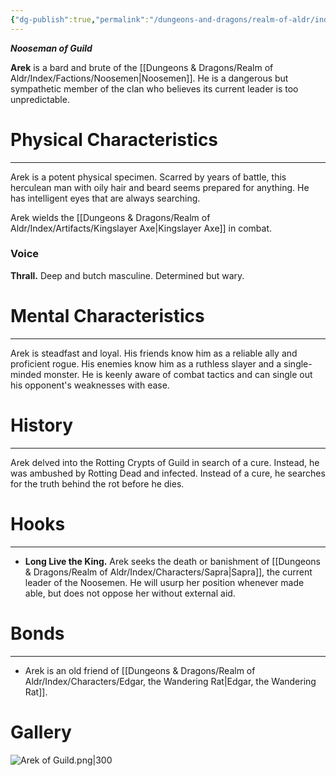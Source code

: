 ```yaml
---
{"dg-publish":true,"permalink":"/dungeons-and-dragons/realm-of-aldr/index/characters/arek-the-axe/"}
---
```


***Nooseman of Guild***

**Arek** is a bard and brute of the [[Dungeons & Dragons/Realm of Aldr/Index/Factions/Noosemen\|Noosemen]]. He is a dangerous but sympathetic member of the clan who believes its current leader is too unpredictable.
# Physical Characteristics
---
Arek is a potent physical specimen. Scarred by years of battle, this herculean man with oily hair and beard seems prepared for anything. He has intelligent eyes that are always searching. 

Arek wields the [[Dungeons & Dragons/Realm of Aldr/Index/Artifacts/Kingslayer Axe\|Kingslayer Axe]] in combat.
### Voice
**Thrall.** Deep and butch masculine. Determined but wary.
# Mental Characteristics
---
Arek is steadfast and loyal. His friends know him as a reliable ally and proficient rogue. His enemies know him as a ruthless slayer and a single-minded monster. He is keenly aware of combat tactics and can single out his opponent's weaknesses with ease.
# History
---
Arek delved into the Rotting Crypts of Guild in search of a cure. Instead, he was ambushed by Rotting Dead and infected. Instead of a cure, he searches for the truth behind the rot before he dies.
# Hooks
---
- **Long Live the King.** Arek seeks the death or banishment of [[Dungeons & Dragons/Realm of Aldr/Index/Characters/Sapra\|Sapra]], the current leader of the Noosemen. He will usurp her position whenever made able, but does not oppose her without external aid.
# Bonds
---
- Arek is an old friend of [[Dungeons & Dragons/Realm of Aldr/Index/Characters/Edgar, the Wandering Rat\|Edgar, the Wandering Rat]].
# Gallery 
![Arek of Guild.png|300](/img/user/Dungeons%20&%20Dragons/Realm%20of%20Aldr/Attachments/Arek%20of%20Guild.png)
